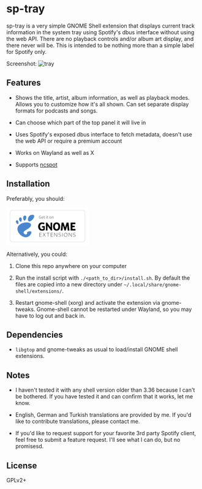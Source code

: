 # sp-tray

sp-tray is a very simple GNOME Shell extension that displays current track information in the system tray using Spotify's dbus interface without using the web API. There are no playback controls and/or album art display, and there never will be. This is intended to be nothing more than a simple label for Spotify only.

Screenshot:
![tray](https://raw.githubusercontent.com/esenliyim/sp-tray/multi-gtk/example.png)

## Features

- Shows the title, artist, album information, as well as playback modes. Allows you to customize how it's all shown. Can set separate display formats for podcasts and songs.

- Can choose which part of the top panel it will live in

- Uses Spotify's exposed dbus interface to fetch metadata, doesn't use the web API or require a premium account

- Works on Wayland as well as X

- Supports [ncspot](https://github.com/hrkfdn/ncspot)

## Installation

Preferably, you should:

[<img src="https://raw.githubusercontent.com/andyholmes/gnome-shell-extensions-badge/master/get-it-on-ego.svg?sanitize=true" alt="Get it on GNOME Extensions" height="100" align="middle">][extlink]

Alternatively, you could:

1. Clone this repo anywhere on your computer

2. Run the install script with `./<path_to_dir>/install.sh`. By default the files are copied into a new directory under `~/.local/share/gnome-shell/extensions/`.

3. Restart gnome-shell (xorg) and activate the extension via gnome-tweaks. Gnome-shell cannot be restarted under Wayland, so you may have to log out and back in.

## Dependencies

- `libgtop` and gnome-tweaks as usual to load/install GNOME shell extensions.

## Notes

- I haven't tested it with any shell version older than 3.36 because I can't be bothered. If you have tested it and can confirm that it works, let me know.

- English, German and Turkish translations are provided by me. If you'd like to contribute translations, please contact me.

- If you'd like to request support for your favorite 3rd party Spotify client, feel free to submit a feature request. I'll see what I can do, but no promisesd.

## License

GPLv2+

[extlink]: https://extensions.gnome.org/extension/4472/spotify-tray/
